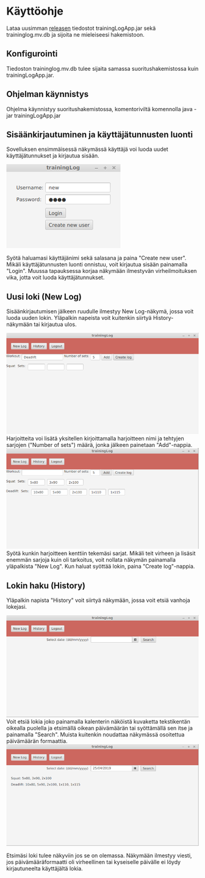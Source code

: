 # Käyttöohje

Lataa uusimman [releasen](https://github.com/ktatu/ohjtekniikka/releases/tag/viikko6) tiedostot trainingLogApp.jar sekä traininglog.mv.db ja sijoita ne mieleiseesi hakemistoon.

## Konfigurointi

Tiedoston traininglog.mv.db tulee sijaita samassa suoritushakemistossa kuin trainingLogApp.jar.

## Ohjelman käynnistys

Ohjelma käynnistyy suoritushakemistossa, komentoriviltä komennolla java -jar trainingLogApp.jar

## Sisäänkirjautuminen ja käyttäjätunnusten luonti

<p>Sovelluksen ensimmäisessä näkymässä käyttäjä voi luoda uudet käyttäjätunnukset ja kirjautua sisään.</p> 
<img src="https://github.com/ktatu/ohjtekniikka/blob/master/dokumentaatio/kuvat/kayttoohje-kuvat/login-n%C3%A4kym%C3%A42.png">
<p>Syötä haluamasi käyttäjänimi sekä salasana ja paina "Create new user". Mikäli käyttäjätunnusten luonti onnistuu, voit kirjautua sisään painamalla "Login". Muussa tapauksessa korjaa näkymään ilmestyvän virheilmoituksen vika, jotta voit luoda käyttäjätunnukset.</p>

## Uusi loki (New Log)
<p>Sisäänkirjautumisen jälkeen ruudulle ilmestyy New Log-näkymä, jossa voit luoda uuden lokin. Yläpalkin napeista voit kuitenkin siirtyä History-näkymään tai kirjautua ulos.</p>
<img src="https://github.com/ktatu/ohjtekniikka/blob/master/dokumentaatio/kuvat/kayttoohje-kuvat/newlog1.png">
Harjoitteita voi lisätä yksitellen kirjoittamalla harjoitteen nimi ja tehtyjen sarjojen ("Number of sets") määrä, jonka jälkeen painetaan "Add"-nappia.

<img src="https://github.com/ktatu/ohjtekniikka/blob/master/dokumentaatio/kuvat/kayttoohje-kuvat/newlog2.png">
Syötä kunkin harjoitteen kenttiin tekemäsi sarjat. Mikäli teit virheen ja lisäsit enemmän sarjoja kuin oli tarkoitus, voit nollata näkymän painamalla yläpalkista "New Log". Kun haluat syöttää lokin, paina "Create log"-nappia.
                                                                                                                                 
## Lokin haku (History)
<p>Yläpalkin napista "History" voit siirtyä näkymään, jossa voit etsiä vanhoja lokejasi.</p>
<img src="https://github.com/ktatu/ohjtekniikka/blob/master/dokumentaatio/kuvat/kayttoohje-kuvat/history1.png">
Voit etsiä lokia joko painamalla kalenterin näköistä kuvaketta tekstikentän oikealla puolella ja etsimällä oikean päivämäärän tai syöttämällä sen itse ja painamalla "Search". Muista kuitenkin noudattaa näkymässä osoitettua päivämäärän formaattia.
<br>
<img src="https://github.com/ktatu/ohjtekniikka/blob/master/dokumentaatio/kuvat/kayttoohje-kuvat/history2.png">
<p>Etsimäsi loki tulee näkyviin jos se on olemassa. Näkymään ilmestyy viesti, jos päivämääräformaatti oli virheellinen tai kyseiselle päivälle ei löydy kirjautuneelta käyttäjältä lokia.</p>
